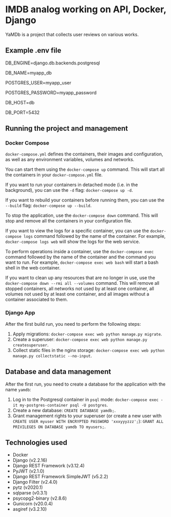 # IMDB analog working on API, Docker, Django

YaMDb is a project that collects user reviews on various works.

## Example .env file

DB_ENGINE=django.db.backends.postgresql

DB_NAME=myapp_db

POSTGRES_USER=myapp_user

POSTGRES_PASSWORD=myapp_password

DB_HOST=db

DB_PORT=5432

## Running the project and management

### Docker Compose

`docker-compose.yml` defines the containers, their images and configuration, as well as any environment variables, volumes and networks.

You can start them using the `docker-compose up` command. This will start all the containers in your `docker-compose.yml` file.

If you want to run your containers in detached mode (i.e. in the background), you can use the `-d` flag: `docker-compose up -d`.

If you want to rebuild your containers before running them, you can use the `--build` flag: `docker-compose up --build`.

To stop the application, use the `docker-compose down` command. This will stop and remove all the containers in your configuration file.

If you want to view the logs for a specific container, you can use the `docker-compose logs` command followed by the name of the container. For example, `docker-compose logs web` will show the logs for the web service.

To perform operations inside a container, use the `docker-compose exec` command followed by the name of the container and the command you want to run. For example, `docker-compose exec web bash` will start a bash shell in the web container.

If you want to clean up any resources that are no longer in use, use the `docker-compose down --rmi all --volumes` command. This will remove all stopped containers, all networks not used by at least one container, all volumes not used by at least one container, and all images without a container associated to them.

### Django App

After the first build run, you need to perform the following steps:
1. Apply migrations: `docker-compose exec web python manage.py migrate`.
2. Create a superuser: `docker-compose exec web python manage.py createsuperuser`.
3. Collect static files in the nginx storage: `docker-compose exec web python manage.py collectstatic --no-input`.

## Database and data management

After the first run, you need to create a database for the application with the name `yamdb`:
1. Log in to the Postgresql container in `psql` mode: `docker-compose exec -it my-postgres-container psql -U postgres`.
2. Create a new database: `CREATE DATABASE yamdb;`.
3. Grant management rights to your superuser (or create a new user with `CREATE USER myuser WITH ENCRYPTED PASSWORD 'xxxyyyzzz';`): `GRANT ALL PRIVILEGES ON DATABASE yamdb TO myusers;`.

## Technologies used

- Docker
- Django (v2.2.16)
- Django REST Framework (v3.12.4)
- PyJWT (v2.1.0)
- Django REST Framework SimpleJWT (v5.2.2)
- Django Filter (v2.4.0)
- pytz (v2020.1)
- sqlparse (v0.3.1)
- psycopg2-binary (v2.8.6)
- Gunicorn (v20.0.4)
- asgiref (v3.2.10)

